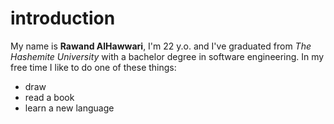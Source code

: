 # introduction
My name is **Rawand AlHawwari**, I'm 22 y.o. and I've graduated from *The Hashemite University* with a bachelor degree in software engineering. In my free time I like to do one of these things:
- draw
- read a book
- learn a new language